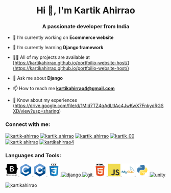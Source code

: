 <h1 align="center">Hi 👋, I'm Kartik Ahirrao</h1>
<h3 align="center">A passionate developer from India</h3>

- 🔭 I’m currently working on **Ecommerce website**

- 🌱 I’m currently learning **Django framework**

- 👨‍💻 All of my projects are available at [https://kartikahirrao.github.io/portfoilio-website-host/](https://kartikahirrao.github.io/portfoilio-website-host/)

- 💬 Ask me about **Django**

- 📫 How to reach me **kartikahirrao4@gmail.com**

- 📄 Know about my experiences (https://drive.google.com/file/d/1MId7TZ4qAdLtIAc4JwKwX7FnkydRGSXD/view?usp=sharing)

<h3 align="left">Connect with me:</h3>
<p align="left">
<a href="https://linkedin.com/in/kartik-ahirrao" target="blank"><img align="center" src="https://raw.githubusercontent.com/rahuldkjain/github-profile-readme-generator/master/src/images/icons/Social/linked-in-alt.svg" alt="kartik-ahirrao" height="30" width="40" /></a>
<a href="https://fb.com/kartik_ahirrao" target="blank"><img align="center" src="https://raw.githubusercontent.com/rahuldkjain/github-profile-readme-generator/master/src/images/icons/Social/facebook.svg" alt="kartik_ahirrao" height="30" width="40" /></a>
<a href="https://instagram.com/kartik_ahirrao" target="blank"><img align="center" src="https://raw.githubusercontent.com/rahuldkjain/github-profile-readme-generator/master/src/images/icons/Social/instagram.svg" alt="kartik_ahirrao" height="30" width="40" /></a>
<a href="https://www.codechef.com/users/kartik_00" target="blank"><img align="center" src="https://cdn.jsdelivr.net/npm/simple-icons@3.1.0/icons/codechef.svg" alt="kartik_00" height="30" width="40" /></a>
<a href="https://www.hackerrank.com/kartik ahirrao" target="blank"><img align="center" src="https://raw.githubusercontent.com/rahuldkjain/github-profile-readme-generator/master/src/images/icons/Social/hackerrank.svg" alt="kartik ahirrao" height="30" width="40" /></a>
<a href="https://auth.geeksforgeeks.org/user/kartikahirrao4" target="blank"><img align="center" src="https://raw.githubusercontent.com/rahuldkjain/github-profile-readme-generator/master/src/images/icons/Social/geeks-for-geeks.svg" alt="kartikahirrao4" height="30" width="40" /></a>
</p>

<h3 align="left">Languages and Tools:</h3>
<p align="left"> <a href="https://getbootstrap.com" target="_blank" rel="noreferrer"> <img src="https://raw.githubusercontent.com/devicons/devicon/master/icons/bootstrap/bootstrap-plain-wordmark.svg" alt="bootstrap" width="40" height="40"/> </a> <a href="https://www.cprogramming.com/" target="_blank" rel="noreferrer"> <img src="https://raw.githubusercontent.com/devicons/devicon/master/icons/c/c-original.svg" alt="c" width="40" height="40"/> </a> <a href="https://www.w3schools.com/cpp/" target="_blank" rel="noreferrer"> <img src="https://raw.githubusercontent.com/devicons/devicon/master/icons/cplusplus/cplusplus-original.svg" alt="cplusplus" width="40" height="40"/> </a> <a href="https://www.w3schools.com/css/" target="_blank" rel="noreferrer"> <img src="https://raw.githubusercontent.com/devicons/devicon/master/icons/css3/css3-original-wordmark.svg" alt="css3" width="40" height="40"/> </a> <a href="https://www.djangoproject.com/" target="_blank" rel="noreferrer"> <img src="https://cdn.worldvectorlogo.com/logos/django.svg" alt="django" width="40" height="40"/> </a> <a href="https://git-scm.com/" target="_blank" rel="noreferrer"> <img src="https://www.vectorlogo.zone/logos/git-scm/git-scm-icon.svg" alt="git" width="40" height="40"/> </a> <a href="https://www.w3.org/html/" target="_blank" rel="noreferrer"> <img src="https://raw.githubusercontent.com/devicons/devicon/master/icons/html5/html5-original-wordmark.svg" alt="html5" width="40" height="40"/> </a> <a href="https://developer.mozilla.org/en-US/docs/Web/JavaScript" target="_blank" rel="noreferrer"> <img src="https://raw.githubusercontent.com/devicons/devicon/master/icons/javascript/javascript-original.svg" alt="javascript" width="40" height="40"/> </a> <a href="https://www.mysql.com/" target="_blank" rel="noreferrer"> <img src="https://raw.githubusercontent.com/devicons/devicon/master/icons/mysql/mysql-original-wordmark.svg" alt="mysql" width="40" height="40"/> </a> <a href="https://www.python.org" target="_blank" rel="noreferrer"> <img src="https://raw.githubusercontent.com/devicons/devicon/master/icons/python/python-original.svg" alt="python" width="40" height="40"/> </a> <a href="https://unity.com/" target="_blank" rel="noreferrer"> <img src="https://www.vectorlogo.zone/logos/unity3d/unity3d-icon.svg" alt="unity" width="40" height="40"/> </a> </p>

<p><img align="center" src="https://github-readme-stats.vercel.app/api/top-langs?username=kartikahirrao&show_icons=true&locale=en&layout=compact" alt="kartikahirrao" /></p>
